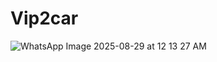 # Vip2car
![WhatsApp Image 2025-08-29 at 12 13 27 AM](https://github.com/user-attachments/assets/45e43f59-61c6-4315-aa40-c2a0625c0487)
